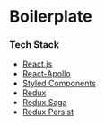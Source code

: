 # Boilerplate

### Tech Stack

- [React.js](http://reactjs.org)
- [React-Apollo](https://www.apollographql.com/docs/react/)
- [Styled Components](https://www.styled-components.com/)
- [Redux]()
- [Redux Saga]()
- [Redux Persist]()
